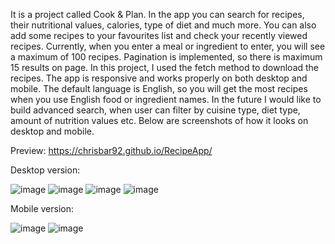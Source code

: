 It is a project called Cook & Plan. In the app you can search for recipes, their nutritional values, calories, type of diet and much more. You can also add some recipes to your favourites list and check your recently viewed recipes. Currently, when you enter a meal or ingredient to enter, you will see a maximum of 100 recipes. Pagination is implemented, so there is maximum 15 results on page. In this project, I used the fetch method to download the recipes. The app is responsive and works properly on both desktop and mobile. The default language is English, so you will get the most recipes when you use English food or ingredient names. In the future I would like to build advanced search, when user can filter by cuisine type, diet type, amount of nutrition values etc.
Below are screenshots of how it looks on desktop and mobile.

Preview: https://chrisbar92.github.io/RecipeApp/

Desktop version: 


![image](https://user-images.githubusercontent.com/114155819/229379152-c070cba6-8825-4f2d-8fc9-e5c8c13adf10.png)
![image](https://user-images.githubusercontent.com/114155819/229379198-1660971b-dc85-40e9-97e2-2fb7fd0b6382.png)
![image](https://user-images.githubusercontent.com/114155819/229379214-7cde2e6b-7662-4914-bbe1-8dfd41f3c49b.png)
![image](https://user-images.githubusercontent.com/114155819/229379227-837d5eb1-7a81-4233-802a-04298e3b5e7f.png)

Mobile version: 


![image](https://user-images.githubusercontent.com/114155819/229379262-1fd8816c-e1da-4a3d-8593-6c118fd78c54.png)
![image](https://user-images.githubusercontent.com/114155819/229379288-a91cd824-eb66-4a0c-9ffd-cc2b290fc80c.png)
